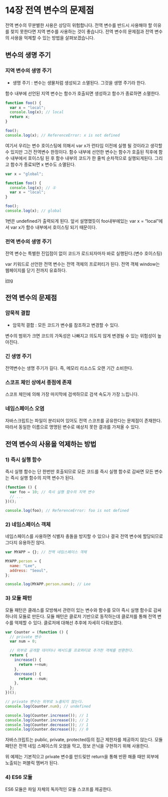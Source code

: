 # 14장 전역 변수의 문제점

전역 변수의 무분별한 사용은 상당히 위험합니다. 전역 변수를 반드시 사용해야 할 이유를 찾지 못한다면 지역 변수를 사용하는 것이 좋습니다. 전역 변수의 문제점과 전역 변수의 사용을 억제할 수 있는 방법을 살펴보겠습니다.

## 변수의 생명 주기

### 지역 변수의 생명 주기

- 생명 주기 : 변수는 생물처럼 생성되고 소멸된다. 그것을 생명 주기라 한다.

함수 내부에 선언된 지역 변수는 함수가 호출되면 생성하고 함수가 종료하면 소멸한다.

```jsx
function foo() {
  var x = "local";
  console.log(x); // local
  return x;
}

foo();
console.log(x); // ReferenceError: x is not defined
```

여기서 우리는 변수 호이스팅에 의해서 var x가 런타임 이전에 실행 될 것이라고 생각할 수 있지만 그건 전역변수 한정이다. 함수 내부에 선언한 변수는 함수가 호출된 직후에 함수 내부에서 호이스팅 된 후 함수 내부의 코드가 한 줄씩 순차적으로 실행되게된다. 그리고 함수가 종료되면 x 변수도 소멸된다.

```jsx
var x = "global";

function foo() {
  console.log(x); // ①
  var x = "local";
}

foo();
console.log(x); // global
```

1번은 undefined가 출력되게 된다. 앞서 설명했듯이 foo내부에있는 var x = “local”에서 var x가 함수 내부에서 호이스팅 되기 때문이다.

### 전역 변수의 생명 주기

전역 변수는 특별한 진입점이 없이 코드가 로드되자마자 바로 실행된다.(변수 호이스팅)

var 키워드로 선언한 전역 변수는 전역 객체의 프로퍼티가 된다. 전역 객체 window는 웹페이지를 닫기 전까지 유효하다.

[img](https://blog.kakaocdn.net/dn/ccY5QK/btrGKRN9mdo/K8zvq4AeiLrLOA1qKEU6Lk/img.png)

## 전역 변수의 문제점

### 암묵적 결합

- 암묵적 결합 : 모든 코드가 변수를 참조하고 변경할 수 있다.

변수의 범위가 크면 코드의 가독성은 나빠지고 의도치 않게 변경될 수 있는 위험성이 높아진다.

### 긴 생명 주기

전역변수는 생명 주기가 길다. 즉, 메모리 리소스도 오랜 기간 소비한다.

### 스코프 체인 상에서 종점에 존재

스코프 체인에 의해 가장 마지막에 검색하므로 검색 속도가 가장 느립니다.

### 네임스페이스 오염

자바스크립트는 파일이 분리되어 있어도 전역 스코프를 공유한다는 문제점이 존재한다. 따라서 동일한 이름으로 명명된 변수로 예상치 못한 결과를 가져올 수 있다.

## 전역 변수의 사용을 억제하는 방법

### 1) 즉시 실행 함수

즉시 실행 함수는 단 한번만 호출되므로 모든 코드를 즉시 실행 함수로 감싸면 모든 변수는 즉시 실행 함수의 지역 변수가 된다.

```jsx
(function () {
  var foo = 10; // 즉시 실행 함수의 지역 변수
  // ...
})();

console.log(foo); // ReferenceError: foo is not defined
```

### 2) 네임스페이스 객체

네임스페이스를 사용하면 식별자 충돌을 방지할 수 있으나 결국 전역 변수에 할당되므로 그다지 유용하진 않다.

```jsx
var MYAPP = {}; // 전역 네임스페이스 객체

MYAPP.person = {
  name: "Lee",
  address: "Seoul",
};

console.log(MYAPP.person.name); // Lee
```

### 3) 모듈 패턴

모듈 패턴은 클래스를 모방해서 관련이 있는 변수와 함수를 모아 즉시 실행 함수로 감싸 하나의 모듈로 만든다. 모듈 패턴은 클로저 기반으로 동작하는데 클로저를 통해 전역 변수를 억제할 수 있다. 클로저에 대해선 추후에 자세히 다뤄보겠다.

```jsx
var Counter = (function () {
  // private 변수
  var num = 0;

  // 외부로 공개할 데이터나 메서드를 프로퍼티로 추가한 객체를 반환한다.
  return {
    increase() {
      return ++num;
    },
    decrease() {
      return --num;
    },
  };
})();

// private 변수는 외부로 노출되지 않는다.
console.log(Counter.num); // undefined

console.log(Counter.increase()); // 1
console.log(Counter.increase()); // 2
console.log(Counter.decrease()); // 1
console.log(Counter.decrease()); // 0
```

자바스크립트는 public, private, protected등의 접근 제한자를 제공하지 않는다. 모듈 패턴은 전역 네임 스페이스의 오염을 막고, 정보 은닉을 구현하기 위해 사용한다.

위 예제는 기본적으고 private 변수를 만드맂만 return을 통해 반환 해줄 때만 외부에 노출되는 퍼블릭 멤버가 된다.

### 4) ES6 모듈

ES6 모듈은 파일 자체의 독자적인 모듈 스코프를 제공한다.

